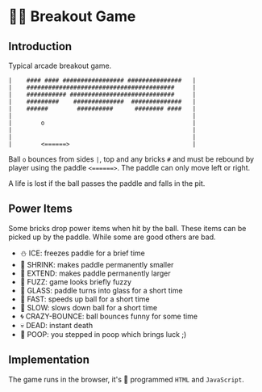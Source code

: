 # :8ball::dash: Breakout Game

## Introduction
Typical arcade breakout game.
```
|    #### #### ################# ###############   |
|    #########################################     |
|    ########### #############################     |
|    #########    ##############  ##############   |
|    ######        ##########      ######## ####   |
|                                                  |
|        o                                         |
|                                                  |
|                                                  |
|        <======>                                  |
```

Ball `o` bounces from sides `|`, top and any bricks `#` and must be rebound by player 
using the paddle `<======>`. 
The paddle can only move left or right. 

A life is lost if the ball passes the paddle and falls in the pit.

## Power Items

Some bricks drop power items when hit by the ball. 
These items can be picked up by the paddle. 
While some are good others are bad. 

* &#9924; ICE: freezes paddle for a brief time
* &#128405; SHRINK: makes paddle permanently smaller
* &#128406; EXTEND: makes paddle permanently larger
* &#128123; FUZZ: game looks briefly fuzzy
* &#128064; GLASS: paddle turns into glass for a short time
* &#128007; FAST: speeds up ball for a short time
* &#128012; SLOW: slows down ball for a short time
* &#127744; CRAZY-BOUNCE: ball bounces funny for some time
* &#128128; DEAD: instant death
* &#128169; POOP: you stepped in poop which brings luck ;)

## Implementation

The game runs in the browser, it's :balloon: programmed `HTML` and `JavaScript`.
